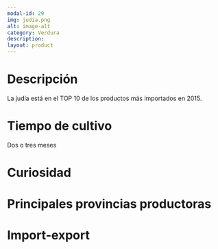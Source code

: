 ```yaml
---
modal-id: 29
img: judia.png
alt: image-alt
category: Verdura
description:
layout: product
---
```


# Descripción
La judía está en el TOP 10 de los productos más importados en 2015.

# Tiempo de cultivo
Dos o tres meses

# Curiosidad

# Principales provincias productoras
<div class="chart"></div>

# Import-export
<svg class="import-export" width="600" height="350"></svg>
